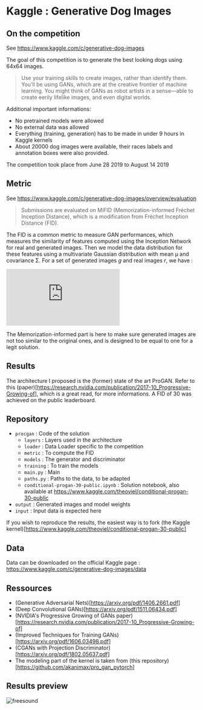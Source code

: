 # Kaggle : Generative Dog Images

## On the competition 

See https://www.kaggle.com/c/generative-dog-images

The goal of this competition is to generate the best looking dogs using 64x64 images.

> Use your training skills to create images, rather than identify them. You’ll be using GANs, which are at the creative frontier of machine learning. You might think of GANs as robot artists in a sense—able to create eerily lifelike images, and even digital worlds.

Additional important informations:
- No pretrained models were allowed
- No external data was allowed
- Everything (training, generation) has to be made in under 9 hours in Kaggle kernels
- About 20000 dog images were available, their races labels and annotation boxes were also provided.

The competition took place from June 28 2019 to August 14 2019

## Metric

See https://www.kaggle.com/c/generative-dog-images/overview/evaluation

> Submissions are evaluated on MiFID (Memorization-informed Fréchet Inception Distance), which is a modification from Fréchet Inception Distance (FID).

The FID is a common metric to measure GAN performances, which measures the similarity of features computed using the Inception Network for real and generated images. Then we model the data distribution for these features using a multivariate Gaussian distribution with mean µ and covariance Σ. For a set of generated images $g$ and real images $r$, we have :

![equation](https://latex.codecogs.com/gif.latex?%5Ctext%7BFID%7D%20%3D%20%7C%7C%5Cmu_r%20-%20%5Cmu_g%7C%7C%5E2%20&plus;%20%5Ctext%7BTr%7D%20%28%5CSigma_r%20&plus;%20%5CSigma_g%20-%202%20%28%5CSigma_r%20%5CSigma_g%29%5E%7B1/2%7D%29)

The Memorization-informed part is here to make sure generated images are not too similar to the original ones, and is designed to be equal to one for a legit solution.

## Results

The architecture I proposed is the (former) state of the art ProGAN. Refer to this (paper)[https://research.nvidia.com/publication/2017-10_Progressive-Growing-of], which is a great read, for more informations.
A FID of 30 was achieved on the public leaderboard. 

## Repository 

- `procgan` : Code of the solution
  - `layers` : Layers used in the architecture
  - `loader` : Data Loader specific to the competition
  - `metric` : To compute the FID
  - `models` : The generator and discriminator
  - `training` : To train the models
  - `main.py` : Main
  - `paths.py` : Paths to the data, to be adapted
  - `conditional-progan-30-public.ipynb` : Solution notebook, also available at https://www.kaggle.com/theoviel/conditional-progan-30-public
- `output` : Generated images and model weights
- `input` : Input data is expected here

If you wish to reproduce the results, the easiest way is to fork (the Kaggle kernel)[https://www.kaggle.com/theoviel/conditional-progan-30-public]

## Data

Data can be downloaded on the official Kaggle page : https://www.kaggle.com/c/generative-dog-images/data

## Ressources

- (Generative Adversarial Nets)[https://arxiv.org/pdf/1406.2661.pdf]
- (Deep Convolutional GANs)[https://arxiv.org/pdf/1511.06434.pdf]
- (NVIDIA's Progressive Growing of GANs paper)[https://research.nvidia.com/publication/2017-10_Progressive-Growing-of]
- (Improved Techniques for Training GANs)[https://arxiv.org/pdf/1606.03498.pdf]
- (CGANs with Projection Discriminator)[https://arxiv.org/pdf/1802.05637.pdf]
- The modeling part of the kernel is taken from (this repository)[https://github.com/akanimax/pro_gan_pytorch]

## Results preview

![freesound](http://playagricola.com/Kaggle/dogs381419.png)
